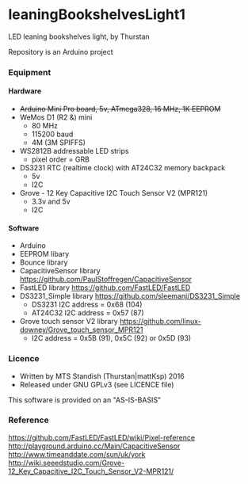 # leaningBookshelvesLight1
LED leaning bookshelves light, by Thurstan

Repository is an Arduino project

### Equipment
#### Hardware
- ~~Arduino Mini Pro board, 5v, ATmega328, 16 MHz, 1K EEPROM~~
- WeMos D1 (R2 &) mini
  * 80 MHz 
  * 115200 baud 
  * 4M (3M SPIFFS)
- WS2812B addressable LED strips
  * pixel order = GRB
- DS3231 RTC (realtime clock) with AT24C32 memory backpack
  * 5v
  * I2C
- Grove - 12 Key Capacitive I2C Touch Sensor V2 (MPR121)
  * 3.3v and 5v
  * I2C

#### Software
- Arduino 
- EEPROM libary
- Bounce library
- CapacitiveSensor library  https://github.com/PaulStoffregen/CapacitiveSensor
- FastLED library  https://github.com/FastLED/FastLED
- DS3231_Simple library  https://github.com/sleemanj/DS3231_Simple
  * DS3231 I2C address = 0x68 (104)
  * AT24C32 I2C address = 0x57 (87)
- Grove touch sensor V2 library  https://github.com/linux-downey/Grove_touch_sensor_MPR121
  * I2C address = 0x5B (91), 0x5C (92) or 0x5D (93)

### Licence
- Written by MTS Standish (Thurstan|mattKsp) 2016
- Released under GNU GPLv3 (see LICENCE file)

This software is provided on an "AS-IS-BASIS"

### Reference
https://github.com/FastLED/FastLED/wiki/Pixel-reference <br> http://playground.arduino.cc/Main/CapacitiveSensor <br> http://www.timeanddate.com/sun/uk/york <br> http://wiki.seeedstudio.com/Grove-12_Key_Capacitive_I2C_Touch_Sensor_V2-MPR121/ <br> 
 
